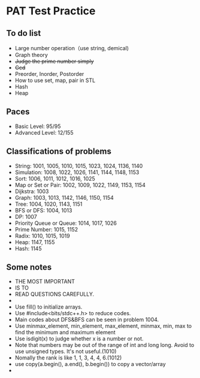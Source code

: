 # PAT Test Practice

## To do list
* Large number operation（use string, demical)
* Graph theory
* ~~Judge the prime number simply~~
* ~~Gcd~~
* Preorder, Inorder, Postorder
* How to use set, map, pair in STL
* Hash
* Heap

## Paces
* Basic Level: 95/95
* Advanced Level: 12/155

## Classifications of problems 
* String: 1001, 1005, 1010, 1015, 1023, 1024, 1136, 1140
* Simulation: 1008, 1022, 1026, 1141, 1144, 1148, 1153
* Sort: 1006, 1011, 1012, 1016, 1025
* Map or Set or Pair: 1002, 1009, 1022, 1149, 1153, 1154
* Dijkstra: 1003
* Graph: 1003, 1013, 1142, 1146, 1150, 1154
* Tree: 1004, 1020, 1143, 1151
* BFS or DFS: 1004, 1013
* DP: 1007
* Priority Queue or Queue: 1014, 1017, 1026
* Prime Number: 1015, 1152
* Radix: 1010, 1015, 1019
* Heap: 1147, 1155
* Hash: 1145

## Some notes
* THE MOST IMPORTANT 
* IS TO 
* READ QUESTIONS CAREFULLY.
* 
* Use fill() to initialize arrays.
* Use #include<bits/stdc++.h> to reduce codes.
* Main codes about DFS&BFS can be seen in problem 1004.
* Use minmax_element, min_element, max_element, minmax, min, max to find the minimum and maximum element
* Use isdigit(x) to judge whether x is a number or not.
* Note that numbers may be out of the range of int and long long. Avoid to use unsigned types. It's not useful.(1010)
* Nomally the rank is like 1, 1, 3, 4, 4, 6.(1012)
* use copy(a.begin(), a.end(), b.begin()) to copy a vector/array
* 